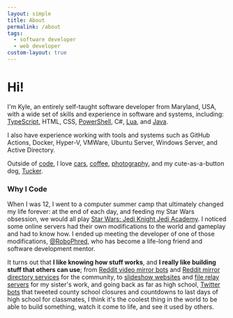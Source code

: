 ```yaml
---
layout: simple
title: About
permalink: /about
tags:
  - software developer
  - web developer
custom-layout: true
---
```


# Hi!

I'm Kyle, an entirely self-taught software developer from Maryland, USA, with a wide set of skills and experience in software and systems, including: [TypeScript](https://github.com/kyleratti?tab=repositories&q=&type=&language=typescript), HTML, CSS, [PowerShell](https://github.com/kyleratti?tab=repositories&q=&type=&language=powershell), C#, [Lua](https://github.com/kyleratti?tab=repositories&q=&type=&language=lua), and [Java](https://github.com/kyleratti?tab=repositories&q=&type=&language=java).

I also have experience working with tools and systems such as GitHub Actions, Docker, Hyper-V, VMWare, Ubuntu Server, Windows Server, and Active Directory.

Outside of [code](/programming), I love [cars](/cars), [coffee](/coffee), [photography](/photography), and my cute-as-a-button dog, [Tucker](/tucker).

### Why I Code

When I was 12, I went to a computer summer camp that ultimately changed my life forever: at the end of each day, and feeding my Star Wars obsession, we would all play [Star Wars: Jedi Knight Jedi Academy](https://en.wikipedia.org/wiki/Star_Wars_Jedi_Knight:_Jedi_Academy). I noticed some online servers had their own modifications to the world and gameplay and had to know how. I ended up meeting the developer of one of those modifications, [@RoboPhred](https://github.com/robophred/), who has become a life-long friend and software development mentor.

It turns out that **I like knowing how stuff works**, and **I really like building stuff that others can use**; from [Reddit video mirror bots](https://github.com/kyleratti/tuckbot-downloader) and [Reddit mirror directory services](https://github.com/kyleratti/a-centralized-mirror) for the community, to [slideshow websites](https://github.com/kyleratti/ttu-slideshow) and [file relay servers](https://github.com/kyleratti/tscw-daemon) for my sister's work, and going back as far as high school, [Twitter bots](https://github.com/kyleratti/ccpsalerts-old) that tweeted county school closures and countdowns to last days of high school for classmates, I think it's the coolest thing in the world to be able to build something, watch it come to life, and see it used by others.
